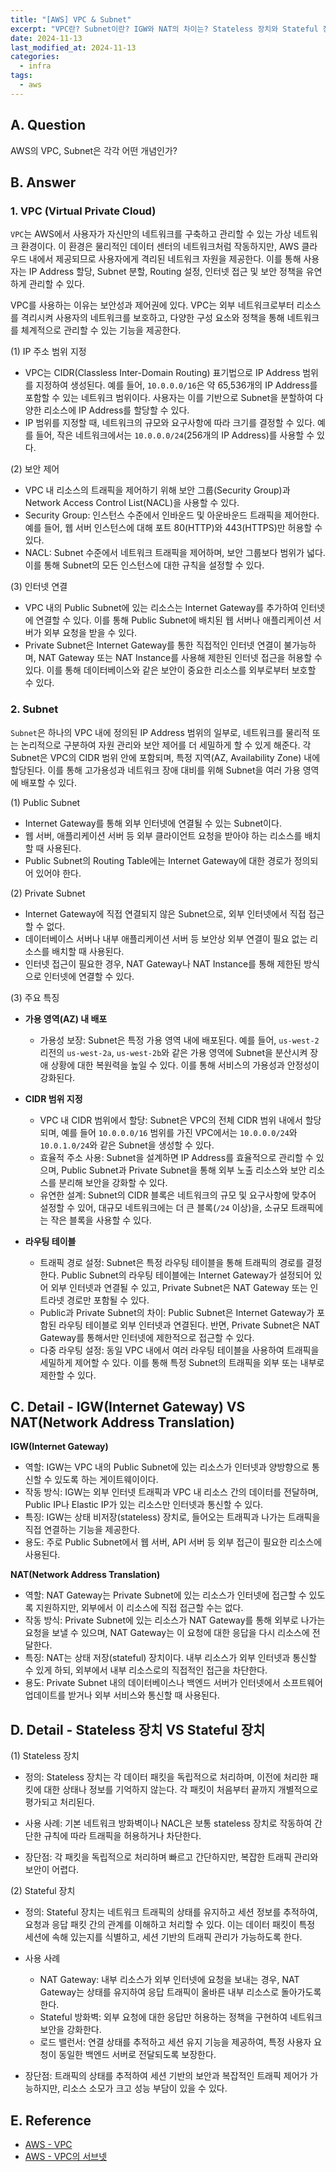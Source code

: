 ```yaml
---
title: "[AWS] VPC & Subnet"
excerpt: "VPC란? Subnet이란? IGW와 NAT의 차이는? Stateless 장치와 Stateful 장치의 차이는?"
date: 2024-11-13
last_modified_at: 2024-11-13
categories:
  - infra
tags:
  - aws
---
```


## A. Question

AWS의 VPC, Subnet은 각각 어떤 개념인가?

## B. Answer

### 1. VPC (Virtual Private Cloud)

`VPC`는 AWS에서 사용자가 자신만의 네트워크를 구축하고 관리할 수 있는 가상 네트워크 환경이다. 이 환경은 물리적인 데이터 센터의 네트워크처럼 작동하지만, AWS 클라우드 내에서 제공되므로 사용자에게 격리된 네트워크 자원을 제공한다. 이를 통해 사용자는 IP Address 할당, Subnet 분할, Routing 설정, 인터넷 접근 및 보안 정책을 유연하게 관리할 수 있다.

VPC를 사용하는 이유는 보안성과 제어권에 있다. VPC는 외부 네트워크로부터 리소스를 격리시켜 사용자의 네트워크를 보호하고, 다양한 구성 요소와 정책을 통해 네트워크를 체계적으로 관리할 수 있는 기능을 제공한다.

(1) IP 주소 범위 지정

* VPC는 CIDR(Classless Inter-Domain Routing) 표기법으로 IP Address 범위를 지정하여 생성된다. 예를 들어, `10.0.0.0/16`은 약 65,536개의 IP Address를 포함할 수 있는 네트워크 범위이다. 사용자는 이를 기반으로 Subnet을 분할하여 다양한 리소스에 IP Address를 할당할 수 있다.
* IP 범위를 지정할 때, 네트워크의 규모와 요구사항에 따라 크기를 결정할 수 있다. 예를 들어, 작은 네트워크에서는 `10.0.0.0/24`(256개의 IP Address)를 사용할 수 있다.

(2) 보안 제어

* VPC 내 리소스의 트래픽을 제어하기 위해 보안 그룹(Security Group)과 Network Access Control List(NACL)을 사용할 수 있다.
* Security Group: 인스턴스 수준에서 인바운드 및 아운바운드 트래픽을 제어한다. 예를 들어, 웹 서버 인스턴스에 대해 포트 80(HTTP)와 443(HTTPS)만 허용할 수 있다.
* NACL: Subnet 수준에서 네트워크 트래픽을 제어하며, 보안 그룹보다 범위가 넓다. 이를 통해 Subnet의 모든 인스턴스에 대한 규칙을 설정할 수 있다.

(3) 인터넷 연결

* VPC 내의 Public Subnet에 있는 리소스는 Internet Gateway를 추가하여 인터넷에 연결할 수 있다. 이를 통해 Public Subnet에 배치된 웹 서버나 애플리케이션 서버가 외부 요청을 받을 수 있다.
* Private Subnet은 Internet Gateway를 통한 직접적인 인터넷 연결이 불가능하며, NAT Gateway 또는 NAT Instance를 사용해 제한된 인터넷 접근을 허용할 수 있다. 이를 통해 데이터베이스와 같은 보안이 중요한 리소스를 외부로부터 보호할 수 있다.

### 2. Subnet

`Subnet`은 하나의 VPC 내에 정의된 IP Address 범위의 일부로, 네트워크를 물리적 또는 논리적으로 구분하여 자원 관리와 보안 제어를 더 세밀하게 할 수 있게 해준다. 각 Subnet은 VPC의 CIDR 범위 안에 포함되며, 특정 지역(AZ, Availability Zone) 내에 할당된다. 이를 통해 고가용성과 네트워크 장애 대비를 위해 Subnet을 여러 가용 영역에 배포할 수 있다.

(1) Public Subnet

* Internet Gateway를 통해 외부 인터넷에 연결될 수 있는 Subnet이다.
* 웹 서버, 애플리케이션 서버 등 외부 클라이언트 요청을 받아야 하는 리소스를 배치할 때 사용된다.
* Public Subnet의 Routing Table에는 Internet Gateway에 대한 경로가 정의되어 있어야 한다.

(2) Private Subnet

* Internet Gateway에 직접 연결되지 않은 Subnet으로, 외부 인터넷에서 직접 접근할 수 없다.
* 데이터베이스 서버나 내부 애플리케이션 서버 등 보안상 외부 연결이 필요 없는 리소스를 배치할 때 사용된다.
* 인터넷 접근이 필요한 경우, NAT Gateway나 NAT Instance를 통해 제한된 방식으로 인터넷에 연결할 수 있다.

(3) 주요 특징

* **가용 영역(AZ) 내 배포**
  * 가용성 보장: Subnet은 특정 가용 영역 내에 배포된다. 예를 들어, `us-west-2` 리전의 `us-west-2a`, `us-west-2b`와 같은 가용 영역에 Subnet을 분산시켜 장애 상황에 대한 복원력을 높일 수 있다. 이를 통해 서비스의 가용성과 안정성이 강화된다.

* **CIDR 범위 지정**
  * VPC 내 CIDR 범위에서 할당: Subnet은 VPC의 전체 CIDR 범위 내에서 할당되며, 예를 들어 `10.0.0.0/16` 범위를 가진 VPC에서는 `10.0.0.0/24`와 `10.0.1.0/24`와 같은 Subnet을 생성할 수 있다.
  * 효율적 주소 사용: Subnet을 설계하면 IP Address를 효율적으로 관리할 수 있으며, Public Subnet과 Private Subnet을 통해 외부 노출 리소스와 보안 리소스를 분리해 보안을 강화할 수 있다.
  * 유연한 설계: Subnet의 CIDR 블록은 네트워크의 규모 및 요구사항에 맞추어 설정할 수 있어, 대규모 네트워크에는 더 큰 블록(`/24` 이상)을, 소규모 트래픽에는 작은 블록을 사용할 수 있다.

* **라우팅 테이블**
  * 트래픽 경로 설정: Subnet은 특정 라우팅 테이블을 통해 트래픽의 경로를 결정한다. Public Subnet의 라우팅 테이블에는 Internet Gateway가 설정되어 있어 외부 인터넷과 연결될 수 있고, Private Subnet은 NAT Gateway 또는 인트라넷 경로만 포함될 수 있다.
  * Public과 Private Subnet의 차이: Public Subnet은 Internet Gateway가 포함된 라우팅 테이블로 외부 인터넷과 연결된다. 반면, Private Subnet은 NAT Gateway를 통해서만 인터넷에 제한적으로 접근할 수 있다.
  * 다중 라우팅 설정: 동일 VPC 내에서 여러 라우팅 테이블을 사용하여 트래픽을 세밀하게 제어할 수 있다. 이를 통해 특정 Subnet의 트래픽을 외부 또는 내부로 제한할 수 있다.

## C. Detail - IGW(Internet Gateway) VS NAT(Network Address Translation)

**IGW(Internet Gateway)**

* 역할: IGW는 VPC 내의 Public Subnet에 있는 리소스가 인터넷과 양방향으로 통신할 수 있도록 하는 게이트웨이이다.
* 작동 방식: IGW는 외부 인터넷 트래픽과 VPC 내 리소스 간의 데이터를 전달하며, Public IP나 Elastic IP가 있는 리소스만 인터넷과 통신할 수 있다.
* 특징: IGW는 상태 비저장(stateless) 장치로, 들어오는 트래픽과 나가는 트래픽을 직접 연결하는 기능을 제공한다.
* 용도: 주로 Public Subnet에서 웹 서버, API 서버 등 외부 접근이 필요한 리소스에 사용된다.

**NAT(Network Address Translation)**

* 역할: NAT Gateway는 Private Subnet에 있는 리소스가 인터넷에 접근할 수 있도록 지원하지만, 외부에서 이 리소스에 직접 접근할 수는 없다.
* 작동 방식: Private Subnet에 있는 리소스가 NAT Gateway를 통해 외부로 나가는 요청을 보낼 수 있으며, NAT Gateway는 이 요청에 대한 응답을 다시 리소스에 전달한다.
* 특징: NAT는 상태 저장(stateful) 장치이다. 내부 리소스가 외부 인터넷과 통신할 수 있게 하되, 외부에서 내부 리소스로의 직접적인 접근을 차단한다.
* 용도: Private Subnet 내의 데이터베이스나 백엔드 서버가 인터넷에서 소프트웨어 업데이트를 받거나 외부 서비스와 통신할 때 사용된다.

## D. Detail - Stateless 장치 VS Stateful 장치

(1) Stateless 장치

* 정의: Stateless 장치는 각 데이터 패킷을 독립적으로 처리하며, 이전에 처리한 패킷에 대한 상태나 정보를 기억하지 않는다. 각 패킷이 처음부터 끝까지 개별적으로 평가되고 처리된다.

* 사용 사례: 기본 네트워크 방화벽이나 NACL은 보통 stateless 장치로 작동하여 간단한 규칙에 따라 트래픽을 허용하거나 차단한다.

* 장단점: 각 패킷을 독립적으로 처리하며 빠르고 간단하지만, 복잡한 트래픽 관리와 보안이 어렵다.

(2) Stateful 장치

* 정의: Stateful 장치는 네트워크 트래픽의 상태를 유지하고 세션 정보를 추적하여, 요청과 응답 패킷 간의 관계를 이해하고 처리할 수 있다. 이는 데이터 패킷이 특정 세션에 속해 있는지를 식별하고, 세션 기반의 트래픽 관리가 가능하도록 한다.

* 사용 사례
  * NAT Gateway: 내부 리소스가 외부 인터넷에 요청을 보내는 경우, NAT Gateway는 상태를 유지하여 응답 트래픽이 올바른 내부 리소스로 돌아가도록 한다.
  * Stateful 방화벽: 외부 요청에 대한 응답만 허용하는 정책을 구현하여 네트워크 보안을 강화한다.
  * 로드 밸런서: 연결 상태를 추적하고 세션 유지 기능을 제공하여, 특정 사용자 요청이 동일한 백엔드 서버로 전달되도록 보장한다.

* 장단점: 트래픽의 상태를 추적하여 세션 기반의 보안과 복잡적인 트래픽 제어가 가능하지만, 리소스 소모가 크고 성능 부담이 있을 수 있다.
 
## E. Reference

* [AWS - VPC](https://docs.aws.amazon.com/ko_kr/vpc/latest/userguide/what-is-amazon-vpc.html)
* [AWS - VPC의 서브넷](https://docs.aws.amazon.com/ko_kr/vpc/latest/userguide/configure-subnets.html)
